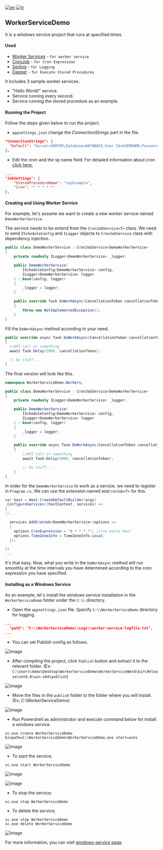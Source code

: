 [![en](https://img.shields.io/badge/lang-en-green.svg)](https://github.com/cihangll/WorkerServiceDemo/blob/master/README.en.md)
[![tr](https://img.shields.io/badge/lang-tr-red.svg)](https://github.com/cihangll/WorkerServiceDemo/blob/master/README.md)

## WorkerServiceDemo

It is a windows service project that runs at specified times.

#### Used
- [Worker Services](https://docs.microsoft.com/en-us/dotnet/core/extensions/workers) - `for worker service`
- [CronJob](https://github.com/HangfireIO/Cronos) - `for Cron Expression`
- [Serilog](https://serilog.net/) - `for Logging`
- [Dapper](https://github.com/DapperLib/Dapper) - `for Execute Stored Procedures`

It includes 3 sample worker services.

- "Hello World!" service.
- Service running every second.
- Service running the stored procedure as an example.

#### Running the Project

Follow the steps given below to run the project.

- `appsettings.json` change the _ConnectionStrings_ part in the file.
```json
"ConnectionStrings": {
  "Default": "Server=SERVER;Database=DATABASE;User Id=USERNAME;Password=PASSWORD;MultipleActiveResultSets=true"
},
```

- Edit the cron and the sp name field. For detailed information about cron [click here.](https://crontab.guru)

```json
...
"JobSettings": {
    "StoredProcedureName": "uspExample",
    "Cron": "* * * * *"
},
```

#### Creating and Using Worker Service

For example, let's assume we want to create a new worker service named `DemoWorkerService`.

The service needs to be extend from the `CronJobService<T>` class. We need to send `IScheduleConfig` and `ILogger` objects to `CronJobService` class with dependency injection.

```csharp
public class DemoWorkerService : CronJobService<DemoWorkerService>
{
	private readonly ILogger<DemoWorkerService> _logger;

	public DemoWorkerService(
		IScheduleConfig<DemoWorkerService> config,
		ILogger<DemoWorkerService> logger
	) : base(config, logger)
	{
		_logger = logger;
	}

	public override Task DoWorkAsync(CancellationToken cancellationToken)
	{
		throw new NotImplementedException();
	}
}
```

Fill the `DoWorkAsync` method according to your need.

```csharp
public override async Task DoWorkAsync(CancellationToken cancellationToken)
{
  //API call or something
  await Task.Delay(3000, cancellationToken);

  // Do stuff...
}
```

The final version will look like this.

```csharp
namespace WorkerServiceDemo.Workers;

public class DemoWorkerService : CronJobService<DemoWorkerService>
{
	private readonly ILogger<DemoWorkerService> _logger;

	public DemoWorkerService(
		IScheduleConfig<DemoWorkerService> config,
		ILogger<DemoWorkerService> logger
	) : base(config, logger)
	{
		_logger = logger;
	}

	public override async Task DoWorkAsync(CancellationToken cancellationToken)
	{
		//API call or something
		await Task.Delay(5000, cancellationToken);

		// Do stuff...
	}
}
```

In order for the `DemoWorkerService` to work as a service, we need to register in `Program.cs`. We can use the extension named `AddCronJob<T>` for this.

```csharp
var host = Host.CreateDefaultBuilder(args)
.ConfigureServices((hostContext, services) =>
{
//...

  services.AddCronJob<DemoWorkerService>(options =>
  {
    options.CronExpression = "0 * * * *"; //run every hour
    options.TimeZoneInfo = TimeZoneInfo.Local;
  });

})
...
```

It's that easy. Now, what you write in the `DoWorkAsync` method will run smoothly at the time intervals you have determined according to the cron expression you have specified.

#### Installing as a Windows Service

As an example, let's install the windows service installation in the `WorkerServiceDemo` folder under the `C:\\` directory.

- Open the `appsettings.json` file. Specify `C:\\WorkerServiceDemo` directory for logging.

```json
...
  "path": "C:\\WorkerServiceDemo\\Logs\\worker-service-logfile.txt",
...
```

- You can set Publish config as follows.

![image](https://user-images.githubusercontent.com/6229029/180613576-a285904b-1140-456e-8cce-d86a4627d532.png)

- After compiling the project, click `Publish` button and extract it to the relevant folder. (Ex: `C:\Users\demo\Desktop\WorkerServiceDemo\WorkerServiceNet6\bin\Release\net6.0\win-x64\publish`)

![image](https://user-images.githubusercontent.com/6229029/180613602-99fe56a2-62e3-43cd-bf20-ffae01815305.png)

- Move the files in the `publish` folder to the folder where you will install.(Ex; C:\WorkerServiceDemo\)

![image](https://user-images.githubusercontent.com/6229029/180613661-cb6248b5-21c6-4410-b294-cdfbcfe6907c.png)

- Run Powershell as administrator and execute command below for install a windows service.

```pwsh
sc.exe create WorkerServiceDemo binpath=C:\WorkerServiceDemo\WorkerServiceDemo.exe start=auto
```

![image](https://user-images.githubusercontent.com/6229029/180613692-48aa3e1b-15ae-4e89-ba5d-828a8ce17de1.png)

- To start the service;

```pwsh
sc.exe start WorkerServiceDemo
```

![image](https://user-images.githubusercontent.com/6229029/180613718-6a1ba34a-d2ce-4f47-babc-6d87dad6d56d.png)

![image](https://user-images.githubusercontent.com/6229029/180613786-b461050c-b17c-43d3-9d50-5150981553ec.png)

- To stop the service;

```pwsh
sc.exe stop WorkerServiceDemo
```

- To delete the service;

```pwsh
sc.exe stop WorkerServiceDemo
sc.exe delete WorkerServiceDemo
```

![image](https://user-images.githubusercontent.com/6229029/180613809-b3229471-9ae5-4a7f-9ccf-c80398a1f7f4.png)

For more information, you can visit [windows-service page](https://docs.microsoft.com/en-us/dotnet/core/extensions/windows-service).
